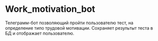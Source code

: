 # Work_motivation_bot

Телеграмм-бот позволяющий пройти пользователю тест, на определение типо трудовой мотивации. Сохраняет результыт теста в БД и отображает пользователю.
